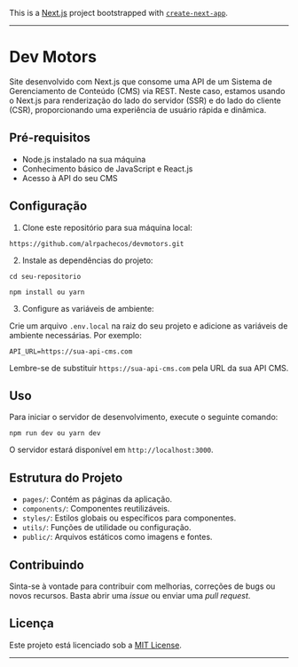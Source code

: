 This is a [Next.js](https://nextjs.org/) project bootstrapped with [`create-next-app`](https://github.com/vercel/next.js/tree/canary/packages/create-next-app).

---

# Dev Motors

Site desenvolvido com Next.js que consome uma API de um Sistema de Gerenciamento de Conteúdo (CMS) via REST. Neste caso, estamos usando o Next.js para renderização do lado do servidor (SSR) e do lado do cliente (CSR), proporcionando uma experiência de usuário rápida e dinâmica.

## Pré-requisitos

- Node.js instalado na sua máquina
- Conhecimento básico de JavaScript e React.js
- Acesso à API do seu CMS

## Configuração

1. Clone este repositório para sua máquina local:

```
https://github.com/alrpachecos/devmotors.git
```

2. Instale as dependências do projeto:

```
cd seu-repositorio

npm install ou yarn
```

3. Configure as variáveis de ambiente:

Crie um arquivo `.env.local` na raiz do seu projeto e adicione as variáveis de ambiente necessárias. Por exemplo:

```
API_URL=https://sua-api-cms.com
```

Lembre-se de substituir `https://sua-api-cms.com` pela URL da sua API CMS.

## Uso

Para iniciar o servidor de desenvolvimento, execute o seguinte comando:

```
npm run dev ou yarn dev
```

O servidor estará disponível em `http://localhost:3000`.

## Estrutura do Projeto

- `pages/`: Contém as páginas da aplicação.
- `components/`: Componentes reutilizáveis.
- `styles/`: Estilos globais ou específicos para componentes.
- `utils/`: Funções de utilidade ou configuração.
- `public/`: Arquivos estáticos como imagens e fontes.

## Contribuindo

Sinta-se à vontade para contribuir com melhorias, correções de bugs ou novos recursos. Basta abrir uma *issue* ou enviar uma *pull request*.

## Licença

Este projeto está licenciado sob a [MIT License](https://opensource.org/licenses/MIT).

---
